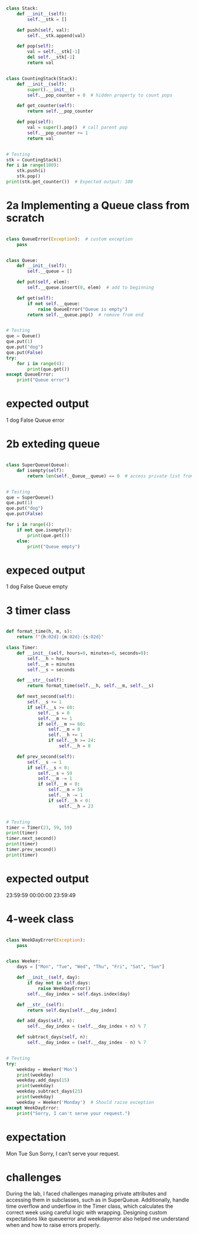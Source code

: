 ``` python 

class Stack:
    def __init__(self):
        self.__stk = []

    def push(self, val):
        self.__stk.append(val)

    def pop(self):
        val = self.__stk[-1]
        del self.__stk[-1]
        return val


class CountingStack(Stack):
    def __init__(self):
        super().__init__() 
        self.__pop_counter = 0  # hidden property to count pops

    def get_counter(self):
        return self.__pop_counter

    def pop(self):
        val = super().pop()  # call parent pop
        self.__pop_counter += 1
        return val


# Testing
stk = CountingStack()
for i in range(100):
    stk.push(i)
    stk.pop()
print(stk.get_counter())  # Expected output: 100

```

# 2a Implementing a Queue class from scratch 

``` python

class QueueError(Exception):  # custom exception
    pass


class Queue:
    def __init__(self):
        self.__queue = []

    def put(self, elem):
        self.__queue.insert(0, elem)  # add to beginning

    def get(self):
        if not self.__queue:
            raise QueueError("Queue is empty")
        return self.__queue.pop()  # remove from end


# Testing
que = Queue()
que.put(1)
que.put("dog")
que.put(False)
try:
    for i in range(4):
        print(que.get())
except QueueError:
    print("Queue error")

```

# expected output 

  1
dog
False
Queue error

# 2b exteding queue 

``` python 

class SuperQueue(Queue):
    def isempty(self):
        return len(self._Queue__queue) == 0  # access private list from base class


# Testing
que = SuperQueue()
que.put(1)
que.put("dog")
que.put(False)

for i in range(4):
    if not que.isempty():
        print(que.get())
    else:
        print("Queue empty")
```

# expeced output

1
dog
False
Queue empty

# 3 timer class

``` python

def format_time(h, m, s):
    return f"{h:02d}:{m:02d}:{s:02d}"

class Timer:
    def __init__(self, hours=0, minutes=0, seconds=0):
        self.__h = hours
        self.__m = minutes
        self.__s = seconds

    def __str__(self):
        return format_time(self.__h, self.__m, self.__s)

    def next_second(self):
        self.__s += 1
        if self.__s >= 60:
            self.__s = 0
            self.__m += 1
            if self.__m >= 60:
                self.__m = 0
                self.__h += 1
                if self.__h >= 24:
                    self.__h = 0

    def prev_second(self):
        self.__s -= 1
        if self.__s < 0:
            self.__s = 59
            self.__m -= 1
            if self.__m < 0:
                self.__m = 59
                self.__h -= 1
                if self.__h < 0:
                    self.__h = 23


# Testing
timer = Timer(23, 59, 59)
print(timer)
timer.next_second()
print(timer)
timer.prev_second()
print(timer)

```

# expected output 

23:59:59
00:00:00 
23:59:49

# 4-week class

``` python

class WeekDayError(Exception):
    pass


class Weeker:
    days = ["Mon", "Tue", "Wed", "Thu", "Fri", "Sat", "Sun"]

    def __init__(self, day):
        if day not in self.days:
            raise WeekDayError()
        self.__day_index = self.days.index(day)

    def __str__(self):
        return self.days[self.__day_index]

    def add_days(self, n):
        self.__day_index = (self.__day_index + n) % 7

    def subtract_days(self, n):
        self.__day_index = (self.__day_index - n) % 7


# Testing
try:
    weekday = Weeker('Mon')
    print(weekday)
    weekday.add_days(15)
    print(weekday)
    weekday.subtract_days(23)
    print(weekday)
    weekday = Weeker('Monday')  # Should raise exception
except WeekDayError:
    print("Sorry, I can't serve your request.")

```
# expectation 

Mon
Tue
Sun
Sorry, I can't serve your request.


# challenges 
During the lab, I faced challenges managing private attributes and accessing them in subclasses, such as in SuperQueue. Additionally, handle time overflow and underflow in the Timer class, which calculates the correct week using careful logic with wrapping. Designing custom expectations like queueerror and weekdayerror also helped me understand when and how to raise errors properly.





